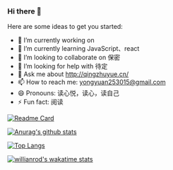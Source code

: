 ### Hi there 👋

Here are some ideas to get you started:

- 🔭 I’m currently working on 
- 🌱 I’m currently learning JavaScript、react
- 👯 I’m looking to collaborate on  保密
- 🤔 I’m looking for help with 待定
- 💬 Ask me about http://qingzhuyue.cn/
- 📫 How to reach me: yongyuan253015@gmail.com
- 😄 Pronouns: 读心悦，读心，读自己
- ⚡ Fun fact: 阅读

[![Readme Card](https://github-readme-stats.vercel.app/api/pin/?username=duxinyues&repo=github-readme-stats)](https://github.com/anuraghazra/github-readme-stats)

[![Anurag's github stats](https://github-readme-stats.vercel.app/api?username=duxinyues&theme=tokyonight)](https://github.com/anuraghazra/github-readme-stats)

[![Top Langs](https://github-readme-stats.vercel.app/api/top-langs/?username=duxinyues&layout=compact)](https://github.com/anuraghazra/github-readme-stats)

[![willianrod's wakatime stats](https://github-readme-stats.vercel.app/api/wakatime?username=duxinyues)](https://github.com/anuraghazra/github-readme-stats)


